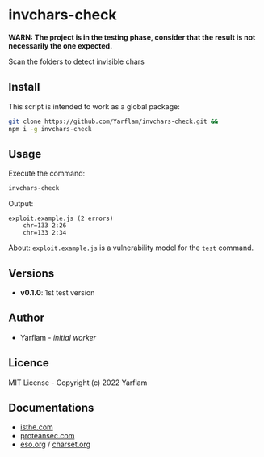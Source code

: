 # invchars-check

**WARN: The project is in the testing phase, consider that the result is not necessarily the one expected.**

Scan the folders to detect invisible chars

## Install

This script is intended to work as a global package:

```bash
git clone https://github.com/Yarflam/invchars-check.git &&
npm i -g invchars-check
```

## Usage

Execute the command:

```bash
invchars-check
```

Output:

```text
exploit.example.js (2 errors)
	chr=133	2:26
	chr=133	2:34
```

About: `exploit.example.js` is a vulnerability model for the `test` command.

## Versions

-   **v0.1.0**: 1st test version

## Author

-   Yarflam - _initial worker_

## Licence

MIT License - Copyright (c) 2022 Yarflam

## Documentations

-   [isthe.com](http://www.isthe.com/chongo/tech/comp/ansi_escapes.html)
-   [proteansec.com](https://www.proteansec.com/linux/blast-past-executing-code-terminal-emulators-via-escape-sequences/)
-   [eso.org](https://www.eso.org/~ndelmott/ascii.html) / [charset.org](https://www.charset.org/utf-8)
